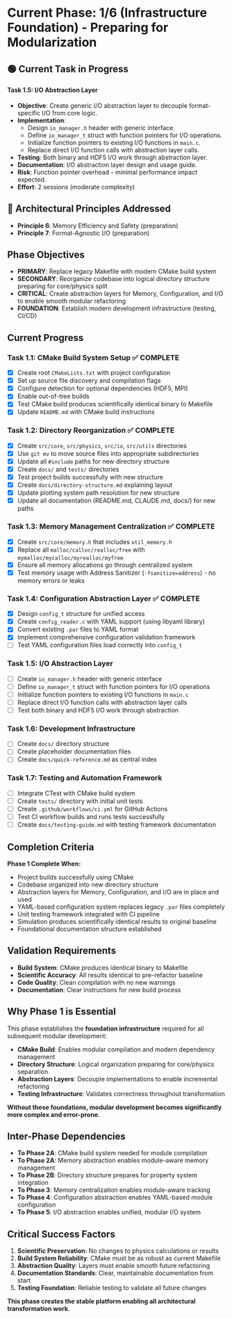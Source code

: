 <!-- Purpose: Current project phase context -->
<!-- Update Rules:
- 500-word limit!
- Include:
  • Phase objectives
  • Current progress as a checklist
  • Completion criteria
  • Inter-phase dependencies
- At major phase completion archive as phase-[X].md and refresh for next phase
-->

# Current Phase: 1/6 (Infrastructure Foundation) - Preparing for Modularization

## 🟢 Current Task in Progress
#### Task 1.5: I/O Abstraction Layer
- **Objective**: Create generic I/O abstraction layer to decouple format-specific I/O from core logic.
- **Implementation**:
  - Design `io_manager.h` header with generic interface.
  - Define `io_manager_t` struct with function pointers for I/O operations.
  - Initialize function pointers to existing I/O functions in `main.c`.
  - Replace direct I/O function calls with abstraction layer calls.
- **Testing**: Both binary and HDF5 I/O work through abstraction layer.
- **Documentation**: I/O abstraction layer design and usage guide.
- **Risk**: Function pointer overhead - minimal performance impact expected.
- **Effort**: 2 sessions (moderate complexity)

## 🎯 Architectural Principles Addressed
- **Principle 6**: Memory Efficiency and Safety (preparation)
- **Principle 7**: Format-Agnostic I/O (preparation)

## Phase Objectives
- **PRIMARY**: Replace legacy Makefile with modern CMake build system
- **SECONDARY**: Reorganize codebase into logical directory structure preparing for core/physics split
- **CRITICAL**: Create abstraction layers for Memory, Configuration, and I/O to enable smooth modular refactoring
- **FOUNDATION**: Establish modern development infrastructure (testing, CI/CD)

## Current Progress

### Task 1.1: CMake Build System Setup ✅ COMPLETE
- [x] Create root `CMakeLists.txt` with project configuration
- [x] Set up source file discovery and compilation flags
- [x] Configure detection for optional dependencies (HDF5, MPI)
- [x] Enable out-of-tree builds
- [x] Test CMake build produces scientifically identical binary to Makefile
- [x] Update `README.md` with CMake build instructions

### Task 1.2: Directory Reorganization ✅ COMPLETE
- [x] Create `src/core`, `src/physics`, `src/io`, `src/utils` directories
- [x] Use `git mv` to move source files into appropriate subdirectories
- [x] Update all `#include` paths for new directory structure
- [x] Create `docs/` and `tests/` directories
- [x] Test project builds successfully with new structure
- [x] Create `docs/directory-structure.md` explaining layout
- [x] Update plotting system path resolution for new structure
- [x] Update all documentation (README.md, CLAUDE.md, docs/) for new paths

### Task 1.3: Memory Management Centralization ✅ COMPLETE
- [x] Create `src/core/memory.h` that includes `util_memory.h`
- [x] Replace all `malloc/calloc/realloc/free` with `mymalloc/mycalloc/myrealloc/myfree`
- [x] Ensure all memory allocations go through centralized system
- [x] Test memory usage with Address Sanitizer (`-fsanitize=address`) - no memory errors or leaks

### Task 1.4: Configuration Abstraction Layer ✅ COMPLETE
- [x] Design `config_t` structure for unified access
- [x] Create `config_reader.c` with YAML support (using libyaml library)
- [x] Convert existing `.par` files to YAML format
- [x] Implement comprehensive configuration validation framework
- [ ] Test YAML configuration files load correctly into `config_t`

### Task 1.5: I/O Abstraction Layer
- [ ] Create `io_manager.h` header with generic interface
- [ ] Define `io_manager_t` struct with function pointers for I/O operations
- [ ] Initialize function pointers to existing I/O functions in `main.c`
- [ ] Replace direct I/O function calls with abstraction layer calls
- [ ] Test both binary and HDF5 I/O work through abstraction

### Task 1.6: Development Infrastructure
- [ ] Create `docs/` directory structure
- [ ] Create placeholder documentation files
- [ ] Create `docs/quick-reference.md` as central index

### Task 1.7: Testing and Automation Framework
- [ ] Integrate CTest with CMake build system
- [ ] Create `tests/` directory with initial unit tests
- [ ] Create `.github/workflows/ci.yml` for GitHub Actions
- [ ] Test CI workflow builds and runs tests successfully
- [ ] Create `docs/testing-guide.md` with testing framework documentation

## Completion Criteria
**Phase 1 Complete When:**
- Project builds successfully using CMake
- Codebase organized into new directory structure
- Abstraction layers for Memory, Configuration, and I/O are in place and used
- YAML-based configuration system replaces legacy `.par` files completely
- Unit testing framework integrated with CI pipeline
- Simulation produces scientifically identical results to original baseline
- Foundational documentation structure established

## Validation Requirements
- **Build System**: CMake produces identical binary to Makefile
- **Scientific Accuracy**: All results identical to pre-refactor baseline
- **Code Quality**: Clean compilation with no new warnings
- **Documentation**: Clear instructions for new build process

## Why Phase 1 is Essential
This phase establishes the **foundation infrastructure** required for all subsequent modular development:

- **CMake Build**: Enables modular compilation and modern dependency management
- **Directory Structure**: Logical organization preparing for core/physics separation
- **Abstraction Layers**: Decouple implementations to enable incremental refactoring
- **Testing Infrastructure**: Validates correctness throughout transformation

**Without these foundations, modular development becomes significantly more complex and error-prone.**

## Inter-Phase Dependencies
- **To Phase 2A**: CMake build system needed for module compilation
- **To Phase 2A**: Memory abstraction enables module-aware memory management
- **To Phase 2B**: Directory structure prepares for property system integration
- **To Phase 3**: Memory centralization enables module-aware tracking
- **To Phase 4**: Configuration abstraction enables YAML-based module configuration
- **To Phase 5**: I/O abstraction enables unified, modular I/O system

## Critical Success Factors
1. **Scientific Preservation**: No changes to physics calculations or results
2. **Build System Reliability**: CMake must be as robust as current Makefile
3. **Abstraction Quality**: Layers must enable smooth future refactoring
4. **Documentation Standards**: Clear, maintainable documentation from start
5. **Testing Foundation**: Reliable testing to validate all future changes

**This phase creates the stable platform enabling all architectural transformation work.**